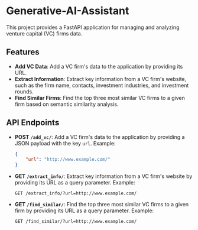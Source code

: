 # Generative-AI-Assistant

This project provides a FastAPI application for managing and analyzing venture capital (VC) firms data.

## Features

- **Add VC Data**: Add a VC firm's data to the application by providing its URL.
- **Extract Information**: Extract key information from a VC firm's website, such as the firm name, contacts, investment industries, and investment rounds.
- **Find Similar Firms**: Find the top three most similar VC firms to a given firm based on semantic similarity analysis.

## API Endpoints

- **POST `/add_vc/`**: Add a VC firm's data to the application by providing a JSON payload with the key `url`. Example:

    ```json
    {
        "url": "http://www.example.com/"
    }
    ```

- **GET `/extract_info/`**: Extract key information from a VC firm's website by providing its URL as a query parameter. Example:

    ```
    GET /extract_info/?url=http://www.example.com/
    ```

- **GET `/find_similar/`**: Find the top three most similar VC firms to a given firm by providing its URL as a query parameter. Example:

    ```
    GET /find_similar/?url=http://www.example.com/
    ```


